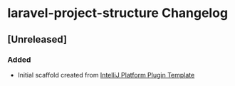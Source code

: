 <!-- Keep a Changelog guide -> https://keepachangelog.com -->

# laravel-project-structure Changelog

## [Unreleased]
### Added
- Initial scaffold created from [IntelliJ Platform Plugin Template](https://github.com/JetBrains/intellij-platform-plugin-template)
